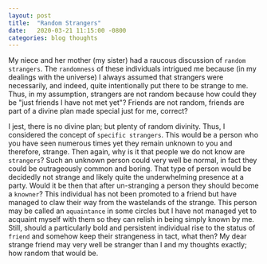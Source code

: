```yaml
---
layout: post
title:  "Random Strangers"
date:   2020-03-21 11:15:00 -0800
categories: blog thoughts
---
```

My niece and her mother (my sister) had a raucous discussion of `random strangers`.  The `randomness` of these individuals intrigued me because (in my dealings with the universe) I always assumed that strangers were necessarily, and indeed, quite intentionally put there to be strange to me.  Thus, in my assumption, strangers are not random because how could they be "just friends I have not met yet"?  Friends are not random, friends are part of a divine plan made special just for me, correct?

I jest, there is no divine plan; but plenty of random divinity. Thus, I considered the concept of `specific strangers`. This would be a person who you have seen numerous times yet they remain unknown to you and therefore, strange.  Then again, why is it that people we do not know are `strangers`? Such an unknown person could very well be normal, in fact they could be outrageously common and boring.  That type of person would be decidedly not strange and likely quite the underwhelming presence at a party. Would it be then that after un-stranging a person they should become a `knowner`? This individual has not been promoted to a friend but have managed to claw their way from the wastelands of the strange. This person may be called an `aquaintance` in some circles but I have not managed yet to acquaint myself with them so they can relish in being simply known by me. Still, should a particularly bold and persistent individual rise to the status of `friend` and somehow keep their strangeness in tact, what then? My dear strange friend may very well be stranger than I and my thoughts exactly; how random that would be.
